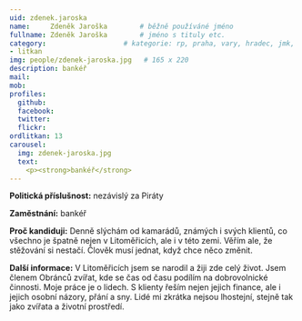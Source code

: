 ```yaml
---
uid: zdenek.jaroska
name:     Zdeněk Jaroška	  	# běžně používáné jméno
fullname: Zdeněk Jaroška	  	# jméno s tituly etc.
category:                 	# kategorie: rp, praha, vary, hradec, jmk, senat
- litkan
img: people/zdenek-jaroska.jpg   # 165 x 220
description: bankéř
mail:
mob:
profiles:
  github:
  facebook:
  twitter: 
  flickr:
ordlitkan: 13
carousel:
  img: zdenek-jaroska.jpg
  text:
    <p><strong>bankéř</strong>
---
```

**Politická příslušnost:** nezávislý za Piráty
 
**Zaměstnání:** bankéř
 
**Proč kandiduji:** Denně slýchám od kamarádů, známých i svých klientů, co všechno je špatně nejen v Litoměřicích, ale i v této zemi. Věřím ale, že stěžování si nestačí. Člověk musí jednat, když chce něco změnit. 
 
**Další informace:** V Litoměřicích jsem se narodil a žiji zde celý život. Jsem členem Obránců zvířat, kde se čas od času podílím na dobrovolnické činnosti. Moje práce je o lidech. S klienty řeším nejen jejich finance, ale i jejich osobní názory, přání a sny. Lidé mi zkrátka nejsou lhostejní, stejně tak jako zvířata a životní prostředí.

